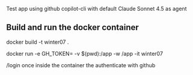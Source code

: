 Test app using github copilot-cli with default Claude Sonnet 4.5 as agent

## Build and run the docker container

docker build -t winter07 .

docker run -e GH_TOKEN=<TOKEN> -v $(pwd):/app -w /app -it winter07

/login once inside the container the authenticate with github

